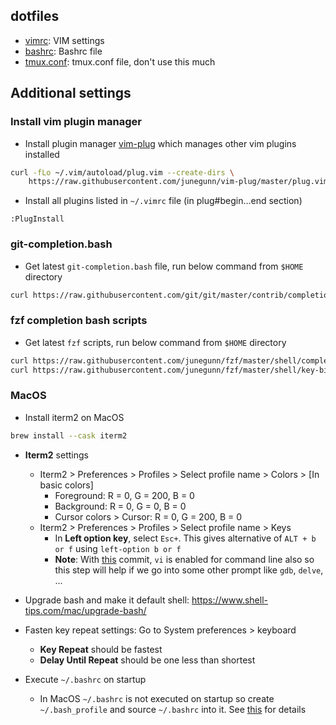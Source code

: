 ## dotfiles
- [vimrc](vimrc): VIM settings
- [bashrc](bashrc): Bashrc file
- [tmux.conf](tmux.conf): tmux.conf file, don't use this much

## Additional settings
### Install vim plugin manager
- Install plugin manager [vim-plug](https://github.com/junegunn/vim-plug#installation) which manages other vim plugins installed
```bash
curl -fLo ~/.vim/autoload/plug.vim --create-dirs \
    https://raw.githubusercontent.com/junegunn/vim-plug/master/plug.vim
```
- Install all plugins listed in `~/.vimrc` file (in plug#begin...end section)
```vim
:PlugInstall
```

### git-completion.bash
- Get latest `git-completion.bash` file, run below command from `$HOME` directory
```bash
curl https://raw.githubusercontent.com/git/git/master/contrib/completion/git-completion.bash -O
```

### fzf completion bash scripts
- Get latest `fzf` scripts, run below command from `$HOME` directory
```bash
curl https://raw.githubusercontent.com/junegunn/fzf/master/shell/completion.bash -O
curl https://raw.githubusercontent.com/junegunn/fzf/master/shell/key-bindings.bash -O
```

### MacOS
- Install iterm2 on MacOS
```bash
brew install --cask iterm2
```
- __Iterm2__ settings
  - Iterm2 > Preferences > Profiles > Select profile name > Colors > [In basic colors]
    - Foreground: R = 0, G = 200, B = 0
    - Background: R = 0, G = 0, B = 0
    - Cursor colors > Cursor: R = 0, G = 200, B = 0
  - Iterm2 > Preferences > Profiles > Select profile name > Keys
    - In __Left option key__, select `Esc+`. This gives alternative of `ALT + b or f` using `left-option b or f`
    - __Note__: With [this](https://github.com/hansrajdas/dotfiles/commit/cf011d1489cfd45b71588c5a00b3e4c5ed3af7f5) commit, `vi` is enabled for command line also so this step will help if we go into some other prompt like `gdb`, `delve`, ...

- Upgrade bash and make it default shell: https://www.shell-tips.com/mac/upgrade-bash/
- Fasten key repeat settings: Go to System preferences > keyboard
  - __Key Repeat__ should be fastest
  - __Delay Until Repeat__ should be one less than shortest
- Execute `~/.bashrc` on startup
  - In MacOS `~/.bashrc` is not executed on startup so create `~/.bash_profile` and source `~/.bashrc` into it. See [this](https://apple.stackexchange.com/questions/12993/why-doesnt-bashrc-run-automatically) for details
